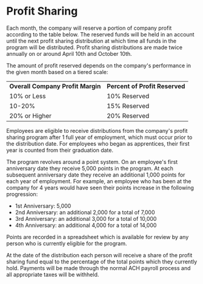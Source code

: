 # Profit Sharing

Each month, the company will reserve a portion of company profit according to the table below.  The reserved funds will be held in an account until the next profit sharing distribution at which time all funds in the program will be distributed.  Profit sharing distributions are made twice annually on or around April 10th and October 10th.

The amount of profit reserved depends on the company's performance in the given month based on a tiered scale:

<table>
  <tr>
    <td><b>Overall Company Profit Margin</b></td>
    <td><b>Percent of Profit Reserved</b></td>
  </tr>
  <tr>
    <td>10% or Less</td>
    <td>10% Reserved</td>
  </tr>
  <tr>
    <td>10-20%</td>
    <td>15% Reserved</td>
  </tr>
  <tr>
    <td>20% or Higher</td>
    <td>20% Reserved</td>
  </tr>
</table>

Employees are eligible to receive distributions from the company's profit sharing program after 1 full year of employment, which must occur prior to the distribution date.  For employees who began as apprentices, their first year is counted from their graduation date.

The program revolves around a point system.  On an employee's first anniversary date they receive 5,000 points in the program.  At each subsequent anniversary date they receive an additional 1,000 points for each year of employment.  For example, an employee who has been at the company for 4 years would have seen their points increase in the following progression:

* 1st Anniversary: 5,000
* 2nd Anniversary: an additional 2,000 for a total of 7,000
* 3rd Anniversary: an additional 3,000 for a total of 10,000
* 4th Anniversary: an additional 4,000 for a total of 14,000

Points are recorded in a spreadsheet which is available for review by any person who is currently eligible for the program.

At the date of the distribution each person will receive a share of the profit sharing fund equal to the percentage of the total points which they currently hold.  Payments will be made through the normal ACH payroll process and all appropriate taxes will be withheld.
